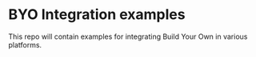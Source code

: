 # BYO Integration examples
This repo will contain examples for integrating Build Your Own in various platforms. 

